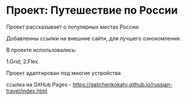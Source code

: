 # Проект: Путешествие по России

Проект рассказывает о популярных местах России.

Добавленны ссылки на внешние сайти, для лучшего ознокомления.

В проекте использовались:

1.Grid;
2.Flex.

Проект адаптирован под многие устройства

ссылка на  GitHub Pages - https://galichenkokaty.github.io/russian-travel/index.html
